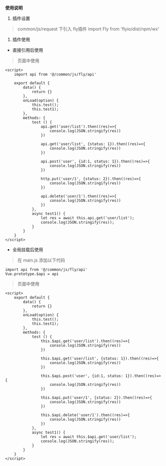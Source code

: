 **使用说明**

1. 插件设置

>	common/js/request 下引入 fly插件
	import Fly from 'flyio/dist/npm/wx'
1. 插件使用

- 直接引用后使用

> 页面中使用

	<script>
		import api from '@/common/js/fly/api'

		export default {
			data() {
				return {}
			},
			onLoad(option) {
				this.test();
				this.test1);
			},
			methods: {
				test () {
					api.get('user/list').then((res)=>{
						console.log(JSON.stringify(res))
					})

					api.get('user/list', {status: 1}).then((res)=>{
						console.log(JSON.stringify(res))
					})

					api.post('user', {id:1, status: 1}).then((res)=>{
						console.log(JSON.stringify(res))
					})

					http.put('user/1', {status: 2}).then((res)=>{
						console.log(JSON.stringify(res))
					})

					api.delete('user/1').then((res)=>{
						console.log(JSON.stringify(res))
					})
				},
				async test1() {
					let res = await this.api.get('user/list');
					console.log(JSON.stringify(res));
				}
			}
		}
	</script>

- 全局挂载后使用

> 在 main.js 添加以下代码

	import api from '@/common/js/fly/api'
	Vue.prototype.$api = api

> 页面中使用

	<script>
		export default {
			data() {
				return {}
			},
			onLoad(option) {
				this.test();
				this.test1);
			},
			methods: {
				test () {
					this.$api.get('user/list').then((res)=>{
						console.log(JSON.stringify(res))
					})

					this.$api.get('user/list', {status: 1}).then((res)=>{
						console.log(JSON.stringify(res))
					})

					this.$api.post('user', {id:1, status: 1}).then((res)=>{
						console.log(JSON.stringify(res))
					})

					this.$api.put('user/1', {status: 2}).then((res)=>{
						console.log(JSON.stringify(res))
					})

					this.$api.delete('user/1').then((res)=>{
						console.log(JSON.stringify(res))
					})
				},
				async test1() {
					let res = await this.$api.get('user/list');
					console.log(JSON.stringify(res));
				}
			}
		}
	</script>
